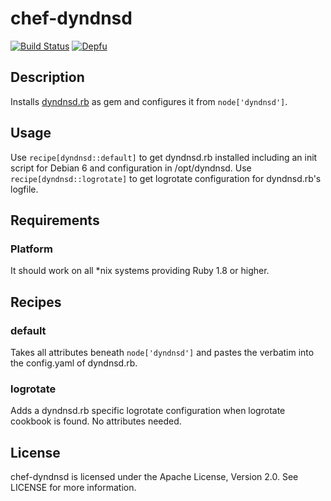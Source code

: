 # chef-dyndnsd

[![Build Status](https://api.travis-ci.org/cmur2/chef-dyndnsd.svg?branch=master)](https://travis-ci.org/cmur2/chef-dyndnsd) [![Depfu](https://badges.depfu.com/badges/45d403476bfea8df3eefdf249eb96d92/overview.svg)](https://depfu.com/github/cmur2/chef-dyndnsd?project_id=4732)

## Description

Installs [dyndnsd.rb](https://github.com/cmur2/dyndnsd) as gem and configures it from `node['dyndnsd']`.

## Usage

Use `recipe[dyndnsd::default]` to get dyndnsd.rb installed including an init script for Debian 6 and configuration in /opt/dyndnsd. Use `recipe[dyndnsd::logrotate]` to get logrotate configuration for dyndnsd.rb's logfile.

## Requirements

### Platform

It should work on all \*nix systems providing Ruby 1.8 or higher.

## Recipes

### default

Takes all attributes beneath `node['dyndnsd']` and pastes the verbatim into the config.yaml of dyndnsd.rb.

### logrotate

Adds a dyndnsd.rb specific logrotate configuration when logrotate cookbook is found. No attributes needed.

## License

chef-dyndnsd is licensed under the Apache License, Version 2.0. See LICENSE for more information.
